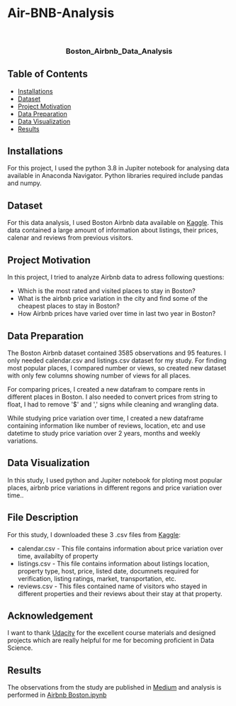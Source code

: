 # Air-BNB-Analysis
<!-- PROJECT LOGO -->
<br />
<p align="center">

  <h3 align="center">Boston_Airbnb_Data_Analysis</h3>

</p>

<!-- TABLE OF CONTENTS -->
## Table of Contents

* [Installations](#install)
* [Dataset](#ds)
* [Project Motivation](#pm)
* [Data Preparation](#dp)
* [Data Visualization](#dv)
* [Results](#res)

<!-- Installations -->
## Installations <a name="install"></a>

For this project, I used the python 3.8 in Jupiter notebook for analysing data available in Anaconda Navigator.
Python libraries required include pandas and numpy.

<!-- Dataset -->
## Dataset<a name="ds"></a>

For this data analysis, I used Boston Airbnb data available on [Kaggle](https://www.kaggle.com/). This data contained a large amount of information about listings, their prices, calenar and reviews from previous visitors.


<!-- Project Motivation -->
## Project Motivation<a name="pm"></a>

In this project, I tried to analyze Airbnb data to adress following questions:
* Which is the most rated and visited places to stay in Boston?
* What is the airbnb price variation in the city and find some of the cheapest places to stay in Boston?
* How Airbnb prices have varied over time in last two year in Boston?

<!-- Data Preparation -->
## Data Preparation<a name="dp"></a>

The Boston Airbnb dataset contained 3585 observations and 95 features. I only needed calendar.csv and listings.csv dataset for my study.
For finding most popular places, I compared number or views, so created new dataset with only few columns showing number of views for all places.

For comparing prices, I created a new datafram to compare rents in different places in Boston. I also needed to convert prices from string to float, I had to remove '$' and ',' signs while cleaning and wrangling data.

While studying price variation over time, I created a new dataframe containing information like number of reviews, location, etc and use datetime
to study price variation over 2 years, months and weekly variations.


<!-- Data Visualization -->
## Data Visualization<a name="dv"></a>

In this study, I used python and Jupiter notebook for ploting most popular places, airbnb price variations in different regons and price variation over time..

<!-- File Description -->
## File Description<a name="ds"></a>

For this study, I downloaded these 3 .csv files from [Kaggle](https://www.kaggle.com/):
* calendar.csv - This file contains information about price variation over time, availabilty of property
* listings.csv - This file contains information about listings location, property type, host, price, listed date, documnets required for verification, listing ratings, market, transportation, etc.
* reviews.csv - This files contained name of visitors who stayed in different properties and their reviews about their stay at that property.

<!-- Acknowledgement -->
## Acknowledgement<a name="ds"></a>

I want to thank [Udacity](https://www.udacity.com/) for the excellent course materials and designed projects which are really helpful for me for becoming proficient in Data Science.

<!-- Results -->
## Results<a name="res"></a>

The observations from the study are published in [Medium](https://medium.com/@pranavpuranik10/cheapest-and-popular-places-to-stay-in-boston-during-your-next-visit-a46f140165a)
and analysis is performed in [Airbnb Boston.ipynb](https://github.com/PranavPuranik/Air-BNB-Analysis/blob/master/Airbnb%20Boston.ipynb)